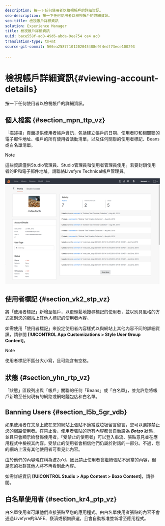 ```yaml
---
description: 按一下任何使用者以檢視帳戶的詳細資訊。
seo-description: 按一下任何使用者以檢視帳戶的詳細資訊。
seo-title: 檢視帳戶詳細資訊
solution: Experience Manager
title: 檢視帳戶詳細資訊
uuid: bace558f-ad8-49d6-abda-9ee754 ce4 ac0
translation-type: tm+mt
source-git-commit: 566ea2587f101202045488e9f4edf73ece100293

---
```



# 檢視帳戶詳細資訊{#viewing-account-details}

按一下任何使用者以檢視帳戶的詳細資訊。

## 個人檔案 {#section_mpn_ttp_vz}

「描述檔」頁面提供使用者帳戶資訊，包括建立帳戶的日期、使用者ID和相關聯的電子郵件地址、帳戶的所有使用者活動清單，以及任何關聯的使用者標記、Beans或白名單清單。

>[!NOTE]
>
>這些資訊僅供Studio管理員、Studio管理員和使用者管理員使用。若要封鎖使用者的IP和電子郵件地址，請聯絡Livefyre Technical帳戶管理員。

![](assets/UsersProfile-1024x699.png)

## 使用者標記 {#section_vk2_stp_vz}

將「使用者標記」新增至帳戶，以更輕鬆地搜尋標記的使用者，並以別具風格的方式區別您的網站上其他人標記的使用者內容。

如需使用「使用者標記」來設定使用者內容樣式以與網站上其他內容不同的詳細資訊，請參閱 **[!UICONTROL App Customizations > Style User Group Content]**。

>[!NOTE]
>
>使用者標記不區分大小寫，且可能含有空格。

## 狀態 {#section_yhn_rtp_vz}

「狀態」區段列出與「帳戶」關聯的任何「Beans」或「白名單」，並允許您將帳戶新增至任何現有的網路或網站麵包店和白名單。

## Banning Users {#section_l5b_5gr_vdb}

如果使用者在文章上或在您的網站上張貼不適當或垃圾留言留言，您可以選擇禁止您的網路使用者。在禁止後，使用者張貼的所有內容都會自動設為 ***Botzo*** 狀態，並且只會顯示給發佈使用者。「受禁止的使用者」可以登入串流、張貼意見並在應用程式中檢視其內容。受禁止的使用者會相信他們仍屬於對話的一部分。不過，您的網站上沒有其他使用者可看見此內容。

由於他們的內容現在稱為波Zo'd，因此禁止使用者會繼續張貼不適當的內容，但是您的社群其他人將不再看到此內容。

如需詳細資訊 **[!UICONTROL Studio > App Content > Bozo Content]**，請參閱。

## 白名單使用者 {#section_kr4_ptp_vz}

白名單使用者可讓他們直接張貼至您的應用程式。由白名單使用者張貼的內容不會通過Livefyre的SAFE、褻瀆或預備篩選，且會自動核准並新增至應用程式。
